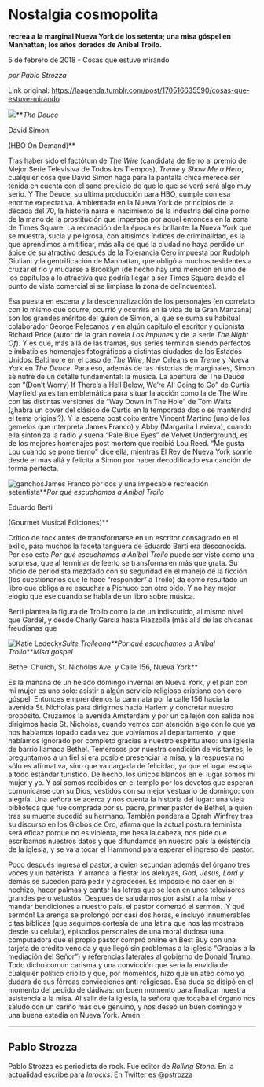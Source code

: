 # Nostalgia cosmopolita

**recrea a la marginal Nueva York de los setenta; una misa góspel en Manhattan; los años dorados de Aníbal Troilo.**

5 de febrero de 2018 - Cosas que estuve mirando

_por Pablo Strozza_

Link original: https://laagenda.tumblr.com/post/170516635590/cosas-que-estuve-mirando

![](https://64.media.tumblr.com/2b0e687ed14469c549203e757e44bde3/tumblr_inline_pk0law3TE61t6q87u_500.jpg)***The Deuce*  

David Simon  

(HBO On Demand)** 

Tras haber sido el factótum de *The Wire* (candidata de fierro al premio de Mejor Serie Televisiva de Todos los Tiempos), *Treme* y *Show Me a Hero*, cualquier cosa que David Simon haga para la pantalla chica merece ser tenida en cuenta con el sano prejuicio de que lo que se verá será algo muy serio. Y The Deuce, su última producción para HBO, cumple con esa enorme expectativa. Ambientada en la Nueva York de principios de la década del 70, la historia narra el nacimiento de la industria del cine porno de la mano de la prostitución que imperaba por aquel entonces en la zona de Times Square. La recreación de la época es brillante: la Nueva York que se muestra, sucia y peligrosa, con altísimos índices de criminalidad, es la que aprendimos a mitificar, más allá de que la ciudad no haya perdido un ápice de su atractivo después de la Tolerancia Cero impuesta por Rudolph Giuliani y la gentrificación de Manhattan, que obligó a muchos residentes a cruzar el río y mudarse a Brooklyn (de hecho hay una mención en uno de los capítulos a lo atractiva que podría llegar a ser Times Square desde el punto de vista comercial si se limpiase la zona de delincuentes). 

Esa puesta en escena y la descentralización de los personajes (en correlato con lo mismo que ocurre, ocurrió y ocurrirá en la vida de la Gran Manzana) son los grandes méritos del guion de Simon, al que se suma su habitual colaborador George Pelecanos y en algún capítulo el escritor y guionista Richard Price (autor de la gran novela *Los impunes* y de la serie *The Night Of*). Y es que, más allá de las tramas, sus series terminan siendo perfectos e imbatibles homenajes fotográficos a distintas ciudades de los Estados Unidos: Baltimore en el caso de *The Wire*, New Orleans en *Treme* y Nueva York en *The Deuce*. Para eso, además de las historias de marginales, Simon se nutre de un detalle fundamental: la música. La apertura de The Deuce con “(Don’t Worry) If There’s a Hell Below, We’re All Going to Go” de Curtis Mayfield ya es tan emblemática para situar la acción como la de The Wire con las distintas versiones de “Way Down In The Hole” de Tom Waits (¿habrá un cover del clásico de Curtis en la temporada dos o se mantendrá el tema original?). Y la escena post coito entre Vincent Martino (uno de los gemelos que interpreta James Franco) y Abby (Margarita Levieva), cuando ella sintoniza la radio y suena “Pale Blue Eyes” de Velvet Underground, es de los mejores homenajes post mortem que recibió Lou Reed. “Me gusta Lou cuando se pone tierno” dice ella, mientras El Rey de Nueva York sonríe desde el más allá y felicita a Simon por haber decodificado esa canción de forma perfecta. 

![ganchos](https://64.media.tumblr.com/4fad73dc519848676d953c2b06d097ba/tumblr_inline_pk0laxWKK81t6q87u_500.jpg)James Franco por dos y una impecable recreación setentista***Por qué escuchamos a Aníbal Troilo*  

Eduardo Berti   

(Gourmet Musical Ediciones)** 

Crítico de rock antes de transformarse en un escritor consagrado en el exilio, para muchos la faceta tanguera de Eduardo Berti era desconocida. Por eso este *Por qué escuchamos a Aníbal Troilo* puede ser visto como una sorpresa, que al terminar de leerlo se transforma en más que grata. Su oficio de periodista mezclado con su seguridad en el manejo de la ficción (los cuestionarios que le hace “responder” a Troilo) da como resultado un libro que obliga a re escuchar a Pichuco con otro oído. Y no hay mejor elogio que ese cuando se habla de un libro sobre música. 

Berti plantea la figura de Troilo como la de un indiscutido, al mismo nivel que Gardel, y desde Charly García hasta Piazzolla (más allá de las chicanas freudianas que 

![Katie Ledecky](https://64.media.tumblr.com/6eae67319c8cc807c047d053ee47d31c/tumblr_inline_pk0layiM5H1t6q87u_400.jpg)*Suite Troileana**Por qué escuchamos a Aníbal Troilo****Misa gospel*  

Bethel Church, St. Nicholas Ave. y Calle 156, Nueva York**

Es la mañana de un helado domingo invernal en Nueva York, y el plan con mi mujer es uno solo: asistir a algún servicio religioso cristiano con coro góspel. Entonces emprendemos la caminata por la calle 156 hacia la avenida St. Nicholas para dirigirnos hacia Harlem y concretar nuestro propósito. Cruzamos la avenida Amsterdam y por un callejón con salida nos dirigimos hacia St. Nicholas, cuando vemos con atención algo con lo que ya nos habíamos topado cada vez que volvíamos al departamento, y que habíamos ignorado por completo gracias a nuestro espíritu ateo: una iglesia de barrio llamada Bethel. Temerosos por nuestra condición de visitantes, le preguntamos a un fiel si era posible presenciar la misa, y la respuesta no sólo es afirmativa, sino que va cargada de felicidad, ya que el lugar escapa a todo estándar turístico. De hecho, los únicos blancos en el lugar somos mi mujer y yo. Y así somos recibidos en el templo por los devotos que esperan comunicarse con su Dios, vestidos con su mejor vestuario de domingo: con alegría. Una señora se acerca y nos cuenta la historia del lugar: una vieja biblioteca que fue comprada por su padre, primer pastor de Bethel, a quien tras su muerte sucedió su hermano. También pondera a Oprah Winfrey tras su discurso en los Globos de Oro; afirma que la actual postura feminista será eficaz porque no es violenta, me besa la cabeza, nos pide que escribamos nuestros datos y que difundamos en nuestro país la existencia de la iglesia, y se va a tocar el Hammond para esperar el ingreso del pastor.

Poco después ingresa el pastor, a quien secundan además del órgano tres voces y un baterista. Y arranca la fiesta: los aleluyas, *God, Jesus, Lord* y demás se suceden para pedir y agradecer. Es imposible no caer en el hechizo, hacer palmas y cantar las letras que se leen en unos televisores grandes pero vetustos. Después de saludarnos por asistir a la misa y mandar bendiciones a nuestro país, el pastor comenzó el sermón. ¡Y qué sermón! La arenga se prolongó por casi dos horas, e incluyó innumerables citas bíblicas (que seguimos cortesía de una latina que nos las mostraba desde su celular), episodios personales de una moral dudosa (una computadora que el propio pastor compró online en Best Buy con una tarjeta de crédito vencida y que llegó sin problemas a la iglesia “Gracias a la mediación del Señor”) y referencias laterales al gobierno de Donald Trump. Todo dicho con un carisma y una convicción que sería la envidia de cualquier político criollo y que, por momentos, hizo que un ateo como yo dudara de sus férreas convicciones anti religiosas. Esa duda se disipó en el momento del pedido de dádivas: un buen momento para finalizar nuestra asistencia a la misa. Al salir de la iglesia, la señora que tocaba el órgano nos saludó con un cariño más que genuino, y nos deseó un buen domingo y una buena estadía en Nueva York. Amén. 

  




---

Pablo Strozza
-------------

 Pablo Strozza es periodista de rock. Fue editor de *Rolling Stone*. En la actualidad escribe para *Inrocks*. En Twitter es [@pstrozza](https://twitter.com/pstrozza) 

